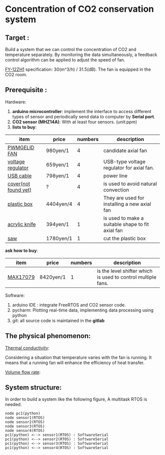 # Concentration of CO2 conservation system

## Target :
Build a system that we can control the concentration of CO2 and temperature 
separately. By monitoring the data simultaneously, a feedback control algorithm 
can be applied to adjust the speed of fan. 

[FY-12ZH1](https://sumai.panasonic.jp/parts/upload/pdf_manual/12ZH14031H_M.pdf) specification: 30(m^3/h) / 31.5(dB). 
The fan is equipped in the CO2 room. 
## Prerequisite :
Hardware: 
1. **arduino microcontroller**: implement the interface to access different types of sensor 
and periodically send data to computer by **Serial port**.
2. **CO2 sensor (MHZ14A)**:  With at least four sensors. (unit:ppm)
3. **lists to buy**:

|item|price|numbers|description|
|----|-----|-------|-----------|
|[PWMGELID FAN](https://www.amazon.co.jp/%E9%9D%99%E9%9F%B3PWM%E3%83%95%E3%82%A1%E3%83%B3-PWM-%E3%83%8F%E3%82%A4%E3%83%89%E3%83%AD%E3%83%80%E3%82%A4%E3%83%8A%E3%83%9F%E3%83%83%E3%82%AF%E3%83%99%E3%82%A2%E3%83%AA%E3%83%B3%E3%82%B0%E6%8E%A1%E7%94%A8%E9%9D%99%E9%9F%B3FAN-Silent8-PWMGELID/dp/B002BVUNEE/ref=sr_1_3?__mk_ja_JP=%E3%82%AB%E3%82%BF%E3%82%AB%E3%83%8A&dchild=1&keywords=%E9%9D%99%E9%9F%B3+pwm&qid=1594096697&refinements=p_76%3A2227292051&rnid=2227291051&rps=1&s=computers&sr=1-3)|980yen/1|4|candidate axial fan|
|[voltage regulator](https://www.amazon.co.jp/DiyStudio-DC-DC%E6%98%87%E9%99%8D%E5%9C%A7%E3%82%B3%E3%83%B3%E3%83%90%E3%83%BC%E3%82%BF-5V-1-2V-5V-24V%E6%98%87%E5%9C%A7%E9%99%8D%E5%9C%A7%E9%9B%BB%E5%9C%A7%E3%83%AC%E3%82%AE%E3%83%A5%E3%83%AC%E3%83%BC%E3%82%BF%E9%9B%BB%E6%BA%90%E3%83%A2%E3%82%B8%E3%83%A5%E3%83%BC%E3%83%ABLED%E9%9B%BB%E5%9C%A7%E8%A8%88%E3%83%87%E3%82%A3%E3%82%B9%E3%83%97%E3%83%AC%E3%82%A4%E4%BB%98%E3%81%8D5V-USB%E5%85%85%E9%9B%BB%E5%99%A8/dp/B07MVV78FH/ref=sr_1_4?__mk_ja_JP=%E3%82%AB%E3%82%BF%E3%82%AB%E3%83%8A&dchild=1&keywords=usb+%E9%9B%BB%E5%9C%A7+%E3%83%A2%E3%82%B8%E3%83%A5%E3%83%BC%E3%83%AB&qid=1594031675&s=industrial&sr=1-4)|659yen/1|4|USB-type voltage regulator for axial fan.|
|[USB cable](https://www.amazon.co.jp/Amazon%E3%83%99%E3%83%BC%E3%82%B7%E3%83%83%E3%82%AF-AmazonBasics-FDBU-USB3-0%E5%BB%B6%E9%95%B7%E3%82%B1%E3%83%BC%E3%83%96%E3%83%AB-A%E3%82%AA%E3%82%B9-A%E3%83%A1%E3%82%B9/dp/B00NH134L6/ref=sr_1_11?dchild=1&keywords=USBA%2B%E5%BB%B6%E9%95%B7&qid=1594031948&sr=8-11&th=1)| 798yen/1| 4|power line|
|[cover(not found yet)]()| ?| 4|is used to avoid natural convection|
|[plastic box](https://www.amazon.co.jp/%E3%82%A2%E3%82%A4%E3%83%AA%E3%82%B9%E3%82%AA%E3%83%BC%E3%83%A4%E3%83%9E-%E3%82%AD%E3%83%A3%E3%83%AA%E3%83%BC%E3%82%B9%E3%83%88%E3%83%83%E3%82%AB%E3%83%BC-%E5%B9%8540%C3%97%E5%A5%A5%E8%A1%8C74%C3%97%E9%AB%98%E3%81%9531cm-4%E5%80%8B%E3%82%BB%E3%83%83%E3%83%88-AA-740E/dp/B001UQWSYO/ref=sr_1_5?__mk_ja_JP=%E3%82%AB%E3%82%BF%E3%82%AB%E3%83%8A&dchild=1&keywords=plastic+box&qid=1594029543&sr=8-5)| 4404yen/4| 4| They are used for installing a new axial fan|
|[acrylic knife](https://www.amazon.co.jp/%E3%82%AA%E3%83%AB%E3%83%95%E3%82%A1-OLFA-204B-P%E3%82%AB%E3%83%83%E3%82%BF%E3%83%BCS%E5%9E%8B/dp/B002RVEYGG/ref=sr_1_30?__mk_ja_JP=%E3%82%AB%E3%82%BF%E3%82%AB%E3%83%8A&crid=UHDUU6MJ99RK&dchild=1&keywords=%E3%83%97%E3%83%A9%E3%82%B9%E3%83%81%E3%83%83%E3%82%AF+%E3%82%AB%E3%83%83%E3%82%BF%E3%83%BC&qid=1594031029&s=diy&sprefix=%E3%81%B7%E3%82%89%E3%81%99%E3%81%A3%E3%81%A1%2Cdiy%2C244&sr=1-30)|394yen/1|1|is used to make a suitable shape to fit axial fan|
|[saw](https://www.amazon.co.jp/dp/B07B7CYW3K/ref=sspa_dk_detail_2?psc=1&pd_rd_i=B07B7CYW3K&pd_rd_w=cFOti&pf_rd_p=6413bd85-d494-49e7-9f81-0e63e79171a9&pd_rd_wg=wHhY7&pf_rd_r=10VQFANVXCCDA2KEEK90&pd_rd_r=0bae6020-57f4-4421-88d0-370ff34c258b&spLa=ZW5jcnlwdGVkUXVhbGlmaWVyPUExTTZCNE5DSkxFOUE5JmVuY3J5cHRlZElkPUEwODIwOTU4SDlQRlBUTDZSUUxNJmVuY3J5cHRlZEFkSWQ9QUpKMDFLMThZMU8zRiZ3aWRnZXROYW1lPXNwX2RldGFpbCZhY3Rpb249Y2xpY2tSZWRpcmVjdCZkb05vdExvZ0NsaWNrPXRydWU=)|1780yen/1|1|cut the plastic box|

**ask how to buy**:    

|item|price|numbers|description|
|----|-----|-------|-----------|
|[MAX17079](https://www.digikey.jp/products/en/development-boards-kits-programmers/evaluation-and-demonstration-boards-and-kits/787?k=MAX17079)|8420yen/1|1|is the level shifter which is used to control multiple fans.|

    
Software:
1. arduino IDE : integrate FreeRTOS and CO2 sensor code.
2. pycharm: Plotting real-time data, implementing data processing using python
3. git: all source code is maintained in the **gitlab**

## The physical phenomenon:
[Thermal conductivity](https://en.wikipedia.org/wiki/Thermal_conductivity):

Considering a situation that temperature varies with the fan is running. 
It means that a running fan will enhance the efficiency of heat transfer.

[Volume flow rate](https://www.mitsubishielectric.co.jp/ldg/ja/air/guide/support/knowledge/detail_02.html):


## System structure:


In order to build a system like the following figure, A multitask RTOS is needed.
```plantuml
node pc1(python)
node sensor1(RTOS)
node sensor2(RTOS)
node sensor3(RTOS)
node sensor4(RTOS)
pc1(python) <--> sensor1(RTOS) : SoftwareSerial
pc1(python) <--> sensor2(RTOS) : SoftwareSerial
pc1(python) <--> sensor3(RTOS) : SoftwareSerial
pc1(python) <--> sensor4(RTOS) : SoftwareSerial
```
